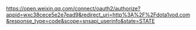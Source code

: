 https://open.weixin.qq.com/connect/oauth2/authorize?appid=wxc38cece5e2e7ead9&redirect_uri=http%3A%2F%2Fdota1vod.com&response_type=code&scope=snsapi_userinfo&state=STATE



